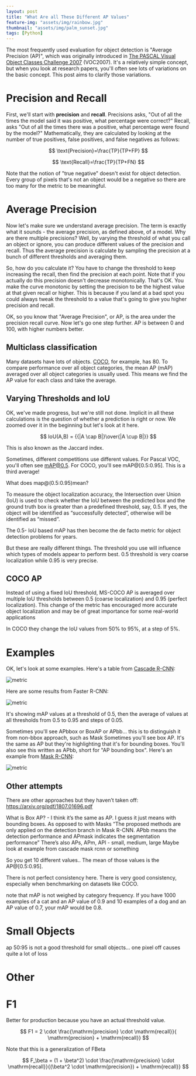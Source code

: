 ```yaml
---
layout: post
title: "What Are all These Different AP Values"
feature-img: "assets/img/rainbow.jpg"
thumbnail: "assets/img/palm_sunset.jpg"
tags: [Python]
---
```


The most frequently used evaluation for object detection is "Average Precision (AP)", which was originally introduced in [The PASCAL Visual Object Classes Challenge 2007](http://host.robots.ox.ac.uk/pascal/VOC/voc2007/) (VOC2007). It's a relatively simple concept, but when you look at research papers, you'll often see lots of variations on the basic concept. This post aims to clarify those variations.

# Precision and Recall

First, we'll start with **precision** and **recall**. Precisions asks, "Out of all the times the model said it was positive, what percentage were correct?" Recall, asks "Out of all the times there was a positive, what percentage were found by the model?" Mathematically, they are calculated by looking at the number of true positives, false positives, and false negatives as follows:

$$ \text{Precision}=\frac{TP}{TP+FP} $$

$$ \text{Recall}=\frac{TP}{TP+FN} $$

Note that the notion of "true negative" doesn't exist for object detection. Every group of pixels that's not an object would be a negative so there are too many for the metric to be meaningful.

# Average Precision

Now let's make sure we understand average precision. The term is exactly what it sounds - the average precision, as defined above, of a model. Why are there multiple precisions? Well, by varying the threshold of what you call an object or ignore, you can produce different values of the precision and recall. Thus the average precision is calculate by sampling the precision at a bunch of different thresholds and averaging them.

So, how do you calculate it? You have to change the threshold to keep increasing the recall, then find the precision at each point. Note that if you actually do this precision doesn't decrease monotonically. That's OK. You make the curve monotonic by setting the precision to be the highest value at that given recall or higher. This is because if you land at a bad spot you could always tweak the threshold to a value that's going to give you higher precision and recall.

OK, so you know that "Average Precision", or AP, is the area under the precision recall curve. Now let's go one step further. AP is between 0 and 100, with higher numbers better.

## Multiclass classification

Many datasets have lots of objects. [COCO](http://cocodataset.org/#home), for example, has 80. To compare performance over all object categories, the mean AP (mAP) averaged over all object categories is usually used. This means we find the AP value for each class and take the average.



## Varying Thresholds and IoU

OK, we've made progress, but we're still not done. Implicit in all these calculations is the question of whether a prediction is right or now. We zoomed over it in the beginning but let's look at it here. 


$$ IoU(A,B) = {{|A \cap B|}\over{|A \cup B|}} $$

This is also known as the Jaccard index.


Sometimes, different competitions use different values. For Pascal VOC, you'll often see mAP@0.5. For COCO, you'll see mAP@[0.5:0.95]. This is a third average!




What does map@(0.5:0.95)mean? 


To measure the object localization accuracy, the Intersection over Union (IoU) is used to check whether the IoU between the predicted box and the ground truth box is greater than a predefined threshold, say, 0.5. If yes, the object will be identified as “successfully detected”, otherwise will be identified as “missed”. 

The 0.5- IoU based mAP has then become the de facto metric for object detection problems for years.

But these are really different things. The threshold you use will influence which types of models appear to perform best. 0.5 threshold is very coarse localization while 0.95 is very precise.

## COCO AP
Instead of using a fixed IoU threshold, MS-COCO AP is averaged over multiple IoU thresholds between 0.5 (coarse localization) and 0.95 (perfect localization). This change of the metric has encouraged more accurate object localization and may be of great importance for some real-world applications

In COCO they change the IoU values from 50% to 95%, at a step of 5%.

# Examples

OK, let's look at some examples. Here's a table from [Cascade R-CNN](https://arxiv.org/abs/1906.09756):


![metric]({{site.baseurl}}/assets/img/metrics/cascade_rcnn.png "Metrics")



Here are some results from Faster R-CNN:

![metric]({{site.baseurl}}/assets/img/metrics/faster_rcnn.png "Metrics")


It's showing mAP values at a threshold of 0.5, then the average of values at all thresholds from 0.5 to 0.95 and steps of 0.05.


Sometimes you'll see APbbox or BoxAP or APbb... this is to distinguish it from non-bbox approach, such as Mask
Sometimes you'll see box AP. It's the same as AP but they're highlighting that it's for bounding boxes. You'll also see this written as APbb, short for "AP bounding box". Here's an example from [Mask R-CNN](https://arxiv.org/abs/1703.06870):

![metric]({{site.baseurl}}/assets/img/metrics/mask_rcnn.png "Metrics")


## Other attempts

There are other approaches but they haven’t taken off: https://arxiv.org/pdf/1807.01696.pdf


What is Box AP? - I think it’s the same as AP. I guess it just means with bounding boxes. As opposed to with Masks
“The proposed methods are only applied on the detection branch in Mask R-CNN. APbb means the detection performance and APmask indicates the segmentation performance”
There’s also APs, APm, APl - small, medium, large
Maybe look at example from cascade mask rcnn or something



So you get 10 different values.. The mean of those values is the AP@[0.5:0.95].

There is not perfect consistency here. There is very good consistency, especially when benchmarking on datasets like COCO. 





note that mAP is not weighed by category frequency. If you have 1000 examples of a cat and an AP value of 0.9 and 10 examples of a dog and an AP value of 0.7, your mAP would be 0.8.

# Small Objects

ap 50:95 is not a good threshold for small objects... one pixel off causes quite a lot of loss

# Other




# F1

Better for production because you have an actual threshold value.

$$ F1 = 2 \cdot \frac{\mathrm{precision} \cdot \mathrm{recall}}{ \mathrm{precision} + \mathrm{recall}} $$


Note that this is a generalization of FBeta

$$ F_\beta = (1 + \beta^2) \cdot \frac{\mathrm{precision} \cdot \mathrm{recall}}{(\beta^2 \cdot \mathrm{precision}) + \mathrm{recall}} $$
